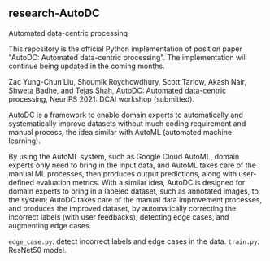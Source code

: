 ## research-AutoDC
Automated data-centric processing

This repository is the official Python implementation of position paper "AutoDC: Automated data-centric processing". The implementation will continue being updated in the coming months.

Zac Yung-Chun Liu, Shoumik Roychowdhury, Scott Tarlow, Akash Nair, Shweta Badhe, and Tejas Shah, AutoDC: Automated data-centric processing, NeurIPS 2021: DCAI workshop (submitted).

AutoDC is a framework to enable domain experts to automatically and systematically improve datasets without much coding requirement and manual process, the idea similar with AutoML (automated machine learning). 

By using the AutoML system, such as Google Cloud AutoML, domain experts only need to bring in the input data, and AutoML takes care of the manual ML processes, then produces output predictions, along with user-defined evaluation metrics. With a similar idea, AutoDC is designed for domain experts to bring in a labeled dataset, such as annotated images, to the system; AutoDC takes care of the manual data improvement processes, and produces the improved dataset, by automatically correcting the incorrect labels (with user feedbacks), detecting edge cases, and augmenting edge cases.

`edge_case.py`: detect incorrect labels and edge cases in the data.
`train.py`: ResNet50 model.
